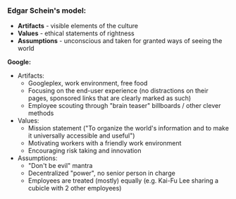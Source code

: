 ### Edgar Schein's model:
+ **Artifacts** - visible elements of the culture
+ **Values** - ethical statements of rightness
+ **Assumptions** - unconscious and taken for granted ways of seeing the world

**Google:**
+ Artifacts:
	+ Googleplex, work environment, free food
	+ Focusing on the end-user experience (no distractions on their pages, sponsored links that are clearly marked as such)
	+ Employee scouting through "brain teaser" billboards / other clever methods
+ Values:
	+ Mission statement ("To organize the world's information and to make it universally accessible and useful")
	+ Motivating workers with a friendly work environment
	+ Encouraging risk taking and innovation
+ Assumptions:
	+ "Don't be evil" mantra
	+ Decentralized "power", no senior person in charge
	+ Employees are treated (mostly) equally (e.g. Kai-Fu Lee sharing a cubicle with 2 other employees)